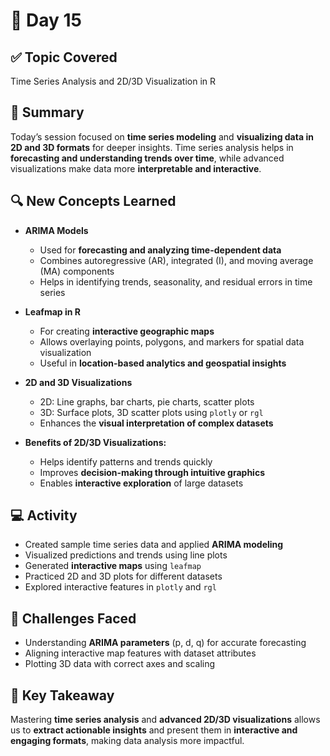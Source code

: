 # 📘 Day 15

## ✅ Topic Covered
Time Series Analysis and 2D/3D Visualization in R

## 🧠 Summary
Today’s session focused on **time series modeling** and **visualizing data in 2D and 3D formats** for deeper insights. Time series analysis helps in **forecasting and understanding trends over time**, while advanced visualizations make data more **interpretable and interactive**.

## 🔍 New Concepts Learned
- **ARIMA Models**  
  - Used for **forecasting and analyzing time-dependent data**  
  - Combines autoregressive (AR), integrated (I), and moving average (MA) components  
  - Helps in identifying trends, seasonality, and residual errors in time series  

- **Leafmap in R**  
  - For creating **interactive geographic maps**  
  - Allows overlaying points, polygons, and markers for spatial data visualization  
  - Useful in **location-based analytics and geospatial insights**  

- **2D and 3D Visualizations**  
  - 2D: Line graphs, bar charts, pie charts, scatter plots  
  - 3D: Surface plots, 3D scatter plots using `plotly` or `rgl`  
  - Enhances the **visual interpretation of complex datasets**  

- **Benefits of 2D/3D Visualizations:**  
  - Helps identify patterns and trends quickly  
  - Improves **decision-making through intuitive graphics**  
  - Enables **interactive exploration** of large datasets  

## 💻 Activity
- Created sample time series data and applied **ARIMA modeling**  
- Visualized predictions and trends using line plots  
- Generated **interactive maps** using `leafmap`  
- Practiced 2D and 3D plots for different datasets  
- Explored interactive features in `plotly` and `rgl`  

## 🤔 Challenges Faced
- Understanding **ARIMA parameters** (p, d, q) for accurate forecasting  
- Aligning interactive map features with dataset attributes  
- Plotting 3D data with correct axes and scaling  

## 🎯 Key Takeaway
Mastering **time series analysis** and **advanced 2D/3D visualizations** allows us to **extract actionable insights** and present them in **interactive and engaging formats**, making data analysis more impactful.
